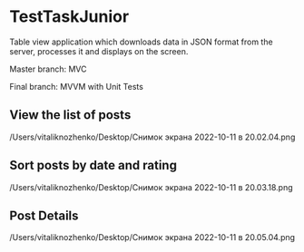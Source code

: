 # TestTaskJunior
Table view application which downloads data in JSON format from the server, processes it and displays on the screen.

Master branch: MVC

Final branch: MVVM with Unit Tests
## View the list of posts
/Users/vitaliknozhenko/Desktop/Снимок экрана 2022-10-11 в 20.02.04.png
## Sort posts by date and rating
/Users/vitaliknozhenko/Desktop/Снимок экрана 2022-10-11 в 20.03.18.png
## Post Details
/Users/vitaliknozhenko/Desktop/Снимок экрана 2022-10-11 в 20.05.04.png

